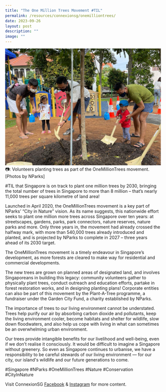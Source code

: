 ```yaml
---
title: "The One Million Trees Movement #TIL"
permalink: /resources/connexionsg/onemilliontrees/
date: 2023-09-26
layout: post
description: ""
image: ""
---
```

![](/images/connexionsg/2023/plant%20trees.jpg)
📷: Volunteers planting trees as part of the OneMillionTrees movement. [Photos by NParks]


#TIL that Singapore is on track to plant one million trees by 2030, bringing the total number of trees in Singapore to more than 8 million – that’s nearly 11,000 trees per square kilometre of land area!

Launched in April 2020, the OneMillionTrees movement is a key part of NParks’ “City in Nature” vision. As its name suggests, this nationwide effort seeks to plant one million more trees across Singapore over ten years: at streetscapes, gardens, parks, park connectors, nature reserves, nature parks and more. Only three years in, the movement had already crossed the halfway mark, with more than 540,000 trees already introduced and planted, and is projected by NParks to complete in 2027 – three years ahead of its 2030 target.

The OneMillionTrees movement is a timely endeavour in Singapore’s development, as more forests are cleared to make way for residential and commercial developments.

The new trees are grown on planned areas of designated land, and involves Singaporeans in building this legacy: community volunteers gather to physically plant trees, conduct outreach and education efforts, partake in forest restoration works, and in designing planting plans! Corporate entities can also be part of this movement by the Plant-A-Tree programme, a fundraiser under the Garden City Fund, a charity established by NParks.

The importance of trees to our living environment cannot be understated. Trees help purify our air by absorbing carbon dioxide and pollutants, keep the living environment cooler, become habitats and shelter for wildlife, slow down floodwaters, and also help us cope with living in what can sometimes be an overwhelming urban environment.

Our trees provide intangible benefits for our livelihood and well-being, even if we don’t realise it consciously. It would be difficult to imagine a Singapore without greenery. So even as Singapore continues to urbanise, we have a responsibility to be careful stewards of our living environment — for our city, our island's wildlife and our future generations to come.

#Singapore #NParks #OneMillionTrees #Nature #Conservation #CityInNature

Visit ConnexionSG <a target="_blank" href="https://www.facebook.com/ConnexionSG">Facebook</a> &amp; <a target="_blank" href="https://www.instagram.com/connexionsg/">Instagram</a> for more content.